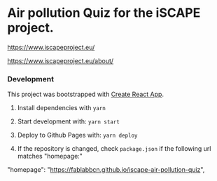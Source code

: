 # Air pollution Quiz for the iSCAPE project.

https://www.iscapeproject.eu/

https://www.iscapeproject.eu/about/


### Development

This project was bootstrapped with [Create React App](https://github.com/facebookincubator/create-react-app).

1. Install dependencies with
  `yarn`

2. Start development with:
  `yarn start`

3. Deploy to Github Pages with:
  `yarn deploy`

4. If the repository is changed, check `package.json` if the following url matches "homepage:"

  "homepage": "https://fablabbcn.github.io/iscape-air-pollution-quiz",
